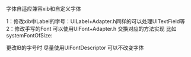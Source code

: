 
字体自适应兼容xib和自定义字体


1：修改xib中Label的字号：UILabel+Adapter.h同样的可以处理UITextField等
2：修改手写的Font 可以使用UIFont+Adapter.h   交换对应的方法实现  比如systemFontOfSize:


更改IB的字号时 尽量使用UIFontDescriptor  可以不改变字体

